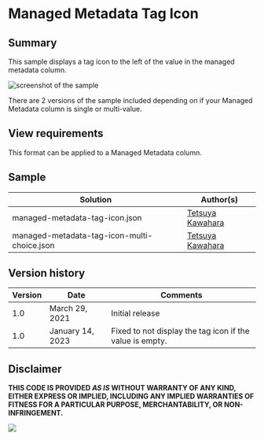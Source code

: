 # Managed Metadata Tag Icon

## Summary
This sample displays a tag icon to the left of the value in the managed metadata column.

![screenshot of the sample](./assets/screenshot.png)

There are 2 versions of the sample included depending on if your Managed Metadata column is single or multi-value.

## View requirements
This format can be applied to a Managed Metadata column.

## Sample

Solution|Author(s)
--------|---------
managed-metadata-tag-icon.json | [Tetsuya Kawahara](https://github.com/tecchan1107)
managed-metadata-tag-icon-multi-choice.json | [Tetsuya Kawahara](https://github.com/tecchan1107)

## Version history

Version |Date           |Comments
--------|---------------|--------
1.0     |March 29, 2021 |Initial release
1.0     |January 14, 2023 |Fixed to not display the tag icon if the value is empty.


## Disclaimer
**THIS CODE IS PROVIDED *AS IS* WITHOUT WARRANTY OF ANY KIND, EITHER EXPRESS OR IMPLIED, INCLUDING ANY IMPLIED WARRANTIES OF FITNESS FOR A PARTICULAR PURPOSE, MERCHANTABILITY, OR NON-INFRINGEMENT.**

<img src="https://pnptelemetry.azurewebsites.net/list-formatting/column-samples/managed-metadata-tag-icon" />
